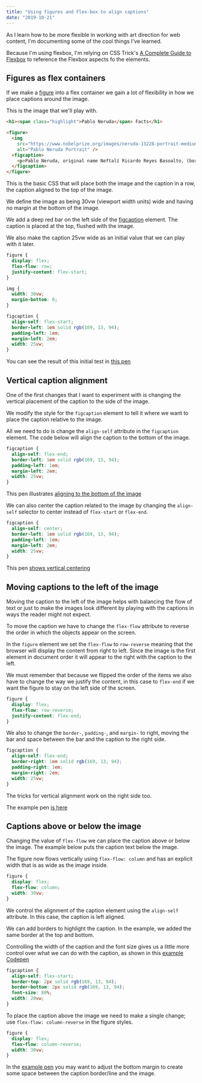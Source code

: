```yaml
---
title: "Using figures and Flex-box to align captions"
date: "2019-10-21"
---
```


As I learn how to be more flexible in working with art direction for web content, I'm documenting some of the cool things I've learned.

Because I'm using flexbox, I'm relying on CSS Trick's [A Complete Guide to Flexbox](https://css-tricks.com/snippets/css/a-guide-to-flexbox/) to reference the Flexbox aspects fo the elements.

## Figures as flex containers

If we make a [figure](https://developer.mozilla.org/en-US/docs/Web/HTML/Element/figure) into a flex container we gain a lot of flexibility in how we place captions around the image.

This is the image that we'll play with.

```html
<h1><span class="highlight">Pablo Neruda</span> Facts</h1>

<figure>
  <img
    src="https://www.nobelprize.org/images/neruda-13228-portrait-medium.jpg"
    alt="Pablo Neruda Portrait" />
  <figcaption>
    <p>Pablo Neruda, original name Neftalí Ricardo Reyes Basoalto, (born July 12, 1904, Parral, Chile — died September 23, 1973, Santiago), Chilean poet, diplomat, and politician who was awarded the Nobel Prize for Literature in 1971. He was perhaps the most important Latin American poet of the 20th century.</p>
  </figcaption>
</figure>
```

This is the basic CSS that will place both the image and the caption in a row, the caption aligned to the top of the image.

We define the image as being 30vw (viewport width units) wide and having no margin at the bottom of the image.

We add a deep red bar on the left side of the [figcaption](https://developer.mozilla.org/en-US/docs/Web/HTML/Element/figcaption) element. The caption is placed at the top, flushed with the image.

We also make the caption 25vw wide as an initial value that we can play with it later.

```css
figure {
  display: flex;
  flex-flow: row;
  justify-content: flex-start;
}

img {
  width: 30vw;
  margin-bottom: 0;
}

figcaption {
  align-self: flex-start;
  border-left: 1em solid rgb(169, 13, 94);
  padding-left: 1em;
  margin-left: 2em;
  width: 25vw;
}
```

You can see the result of this initial test in [this pen](https://codepen.io/caraya/pen/YzzXVqJ)

## Vertical caption alignment

One of the first changes that I want to experiment with is changing the vertical placement of the caption to the side of the image.

We modify the style for the `figcaption` element to tell it where we want to place the caption relative to the image.

All we need to do is change the `align-self` attribute in the `figcaption` element. The code below will align the caption to the bottom of the image.

```css
figcaption {
  align-self: flex-end;
  border-left: 1em solid rgb(169, 13, 94);
  padding-left: 1em;
  margin-left: 2em;
  width: 25vw;
}
```

This pen illustrates [aligning to the bottom of the image](https://codepen.io/caraya/pen/YzzXVqJ)

We can also center the caption related to the image by changing the `align-self` selector to center instead of `flex-start` or `flex-end`.

```css
figcaption {
  align-self: center;
  border-left: 1em solid rgb(169, 13, 94);
  padding-left: 1em;
  margin-left: 2em;
  width: 25vw;
}
```

This pen [shows vertical centering](https://codepen.io/caraya/pen/gOOpWoV?editors=1100)

## Moving captions to the left of the image

Moving the caption to the left of the image helps with balancing the flow of text or just to make the images look different by playing with the captions in ways the reader might not expect.

To move the caption we have to change the `flex-flow` attribute to reverse the order in which the objects appear on the screen.

In the `figure` element we set the `flex-flow` to `row-reverse` meaning that the browser will display the content from right to left. Since the image is the first element in document order it will appear to the right with the caption to the left.

We must remember that because we flipped the order of the items we also have to change the way we justify the content, in this case to `flex-end` if we want the figure to stay on the left side of the screen.

```css
figure {
  display: flex;
  flex-flow: row-reverse;
  justify-content: flex-end;
}
```

We also to change the `border-`, `padding-`, and `margin-` to right, moving the bar and space between the bar and the caption to the right side.

```css
figcaption {
  align-self: flex-end;
  border-right: 1em solid rgb(169, 13, 94);
  padding-right: 1em;
  margin-right: 2em;
  width: 25vw;
}
```

The tricks for vertical alignment work on the right side too.

The example pen [is here](https://codepen.io/caraya/pen/RwwPOBQ?editors=1100)

## Captions above or below the image

Changing the value of `flex-flow` we can place the caption above or below the image. The example below puts the caption text below the image.

The figure now flows vertically using `flex-flow: column` and has an explicit width that is as wide as the image inside.

```css
figure {
  display: flex;
  flex-flow: column;
  width: 30vw;
}
```

We control the alignment of the caption element using the `align-self` attribute. In this case, the caption is left aligned.

We can add borders to highlight the caption. In the example, we added the same border at the top and bottom.

Controlling the width of the caption and the font size gives us a little more control over what we can do with the caption, as shown in this [example Codepen](https://codepen.io/caraya/pen/mddeLKq)

```css
figcaption {
  align-self: flex-start;
  border-top: 2px solid rgb(169, 13, 94);
  border-bottom: 2px solid rgb(169, 13, 94);
  font-size: 80%;
  width: 20vw;
}
```

To place the caption above the image we need to make a single change; use `flex-flow: column-reverse` in the figure styles.

```css
figure {
  display: flex;
  flex-flow: column-reverse;
  width: 30vw;
}
```

In the [example pen](https://codepen.io/caraya/pen/eYYpPoR?editors=1100) you may want to adjust the bottom margin to create some space between the caption border/line and the image.
